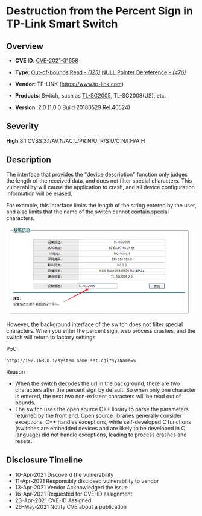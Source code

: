 # Destruction from the Percent Sign in TP-Link Smart Switch

## Overview

- **CVE ID**: [CVE-2021-31658](https://cve.mitre.org/cgi-bin/cvename.cgi?name=CVE-2021-31658)

- **Type**: [Out-of-bounds Read *- (125)*](http://cwe.mitre.org/data/definitions/125.html) [NULL Pointer Dereference *- (476)*](http://cwe.mitre.org/data/definitions/476.html)

- **Vendor**: TP-LINK (https://www.tp-link.com)

- **Products**: Switch, such as [TL-SG2005](https://www.tp-link.com.cn/product_925.html), TL-SG2008(US), etc.

- **Version**: 2.0 (1.0.0 Build 20180529 Rel.40524)


## Severity

**High** 8.1 CVSS:3.1/AV:N/AC:L/PR:N/UI:R/S:U/C:N/I:H/A:H

## Description

The interface that provides the "device description" function only judges the length of the received data,  and does not filter special characters. This vulnerability will cause the application to crash, and all device configuration information will be erased.

For example, this interface limits the length of the string entered by the user, and also limits that the name of the switch cannot contain special characters.

![](pictures/data_length.png)

However, the background interface of the switch does not filter special characters. When you enter the percent sign, web process crashes, and the switch will return to factory settings.

PoC

```shell
http://192.168.0.1/system_name_set.cgi?sysName=%
```

Reason

- When the switch decodes the url in the background, there are two characters after the percent sign by default. So when only one character is entered, the next two non-existent characters will be read out of bounds.
- The switch uses the open source C++ library to parse the parameters returned by the front end. Open source libraries generally consider exceptions. C++ handles exceptions, while self-developed C functions (switches are embedded devices and are likely to be developed in C language) did not handle exceptions, leading to process crashes and resets.

## Disclosure Timeline

- 10-Apr-2021 Discoverd the vulnerability
- 11-Apr-2021 Responsibly disclosed vulnerability to vendor
- 13-Apr-2021 Vendor Acknowledged the issue
- 16-Apr-2021 Requested for CVE-ID assignment
- 23-Apr-2021 CVE-ID Assigned
- 26-May-2021 Notify CVE about a publication
